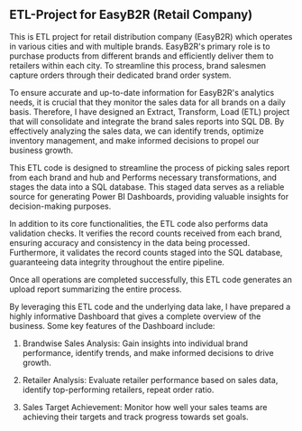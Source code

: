 ## ETL-Project for EasyB2R (Retail Company)


This is ETL project for retail distribution company (EasyB2R) which operates in various cities and with multiple brands. EasyB2R's primary role is to purchase products from different brands and efficiently deliver them to retailers within each city. To streamline this process, brand salesmen capture orders through their dedicated brand order system.

To ensure accurate and up-to-date information for EasyB2R's analytics needs, it is crucial that they monitor the sales data for all brands on a daily basis. Therefore, I have designed an Extract, Transform, Load (ETL) project that will consolidate and integrate the brand sales reports into SQL DB. By effectively analyzing the sales data, we can identify trends, optimize inventory management, and make informed decisions to propel our business growth.

This ETL code is designed to streamline the process of picking sales report from each brand and hub and Performs necessary transformations, and stages the data into a SQL database. This staged data serves as a reliable source for generating Power BI Dashboards, providing valuable insights for decision-making purposes.

In addition to its core functionalities, the ETL code also performs data validation checks. It verifies the record counts received from each brand, ensuring accuracy and consistency in the data being processed. Furthermore, it validates the record counts staged into the SQL database, guaranteeing data integrity throughout the entire pipeline.

Once all operations are completed successfully, this ETL code generates an upload report summarizing the entire process.

By leveraging this ETL code and the underlying data lake, I have prepared a highly informative Dashboard that gives a complete overview of the business. Some key features of the Dashboard include:

1. Brandwise Sales Analysis: Gain insights into individual brand performance, identify trends, and make informed decisions to drive growth.

2. Retailer Analysis: Evaluate retailer performance based on sales data, identify top-performing retailers, repeat order ratio.

3. Sales Target Achievement: Monitor how well your sales teams are achieving their targets and track progress towards set goals.
